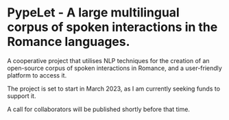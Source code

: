 # PypeLet - A large multilingual corpus of spoken interactions in the Romance languages.

A cooperative project that utilises NLP techniques for the creation of an open-source corpus of spoken interactions in Romance, and a user-friendly platform to access it.

The project is set to start in March 2023, as I am currently seeking funds to support it. 

A call for collaborators will be published shortly before that time.
